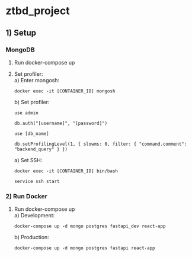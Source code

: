 # ztbd_project

## 1) Setup
### MongoDB
1. Run docker-compose up
2. Set profiler:<br>
    a) Enter mongosh:
    ```
    docker exec -it [CONTAINER_ID] mongosh
    ```
    b) Set profiler:<br>
    ```
    use admin
    ```
    ```
    db.auth("[username]", "[password]")
    ```
    ```
    use [db_name]
    ```
    ```
    db.setProfilingLevel(1, { slowms: 0, filter: { "command.comment": "backend_query" } })
    ```

   a) Set SSH:
    ```
    docker exec -it [CONTAINER_ID] bin/bash
    ```
    ```
    service ssh start
    ```
    
   
### 2) Run Docker
1. Run docker-compose up<br>
   a) Development:
   ```
   docker-compose up -d mongo postgres fastapi_dev react-app
   ```
   b) Production:
   ```
   docker-compose up -d mongo postgres fastapi react-app
   ```
